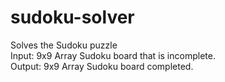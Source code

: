 # sudoku-solver
Solves the Sudoku puzzle  
Input: 9x9 Array Sudoku board that is incomplete.  
Output: 9x9 Array Sudoku board completed.
